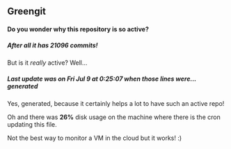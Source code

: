 ## Greengit

#### Do you wonder why this repository is so active?

##### After all it has 21096 commits!

But is it *really* active? Well...

##### Last update was on Fri Jul 9 at 0:25:07 when those lines were... generated

Yes, generated, because it certainly helps a lot to have such an active repo!

Oh and there was **26%** disk usage on the machine
where there is the cron updating this file.

Not the best way to monitor a VM in the cloud but it works! :)
